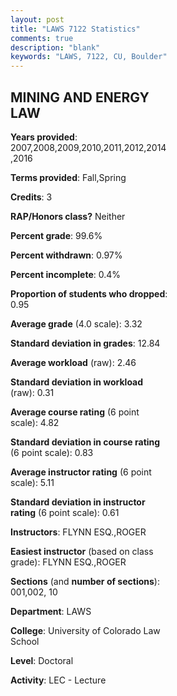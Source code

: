 ```yaml
---
layout: post
title: "LAWS 7122 Statistics"
comments: true
description: "blank"
keywords: "LAWS, 7122, CU, Boulder"
--- 
```

<head>
<script src="https://ajax.googleapis.com/ajax/libs/jquery/2.1.3/jquery.min.js"></script>
<script src="https://dl.dropboxusercontent.com/s/pc42nxpaw1ea4o9/highcharts.js?dl=0"></script>
<!-- <script src="../assets/js/highcharts.js"></script> -->
<style type="text/css">@font-face {
	font-family: "Bebas Neue";
	src: url(https://www.filehosting.org/file/details/544349/BebasNeue%20Regular.otf) format("opentype");
	}
	h1.Bebas { 
		font-family: "Bebas Neue", Verdana, Tahoma;
	}
</style>
</head>
<body>
	<div id="container" style="float: right; width: 45%; height: 88%; margin-left: 2.5%; margin-right: 2.5%;"></div>
	<script language="JavaScript">
		$(document).ready(function() {
		var chart = {type: 'column'};
		var title = {text: 'Grade Distribution'};
		var xAxis = {categories: ['A','B','C','D','F'],crosshair: true};
		var yAxis = {min: 0,title: {text: 'Percentage'}};
		var tooltip = {headerFormat: '<center><b><span style="font-size:20px">{point.key}</span></b></center>',
		               pointFormat: '<td style="padding:0"><b>{point.y:.1f}%</b></td>',
		               footerFormat: '</table>',shared: true,useHTML: true};
		var plotOptions = {column: {pointPadding: 0.0,borderWidth: 0}};  
		var credits = {enabled: false};var series= [{name: 'Percent',data: [34.3,61.84,3.86,0.0,0.0,]}];
		var json = {};
		json.chart = chart;
		json.title = title;
		json.tooltip = tooltip;
		json.xAxis = xAxis;
		json.yAxis = yAxis;  
		json.series = series;
		json.plotOptions = plotOptions;  
		json.credits = credits;
		$('#container').highcharts(json);
	});
	</script>
</body>
			   
## MINING AND ENERGY LAW

**Years provided**: 2007,2008,2009,2010,2011,2012,2014,2016

**Terms provided**: Fall,Spring

**Credits**: 3

**RAP/Honors class?** Neither

**Percent grade**: 99.6%

**Percent withdrawn**: 0.97%

**Percent incomplete**: 0.4%

**Proportion of students who dropped**: 0.95

**Average grade** (4.0 scale): 3.32

**Standard deviation in grades**: 12.84

**Average workload** (raw): 2.46

**Standard deviation in workload** (raw): 0.31

**Average course rating** (6 point scale): 4.82

**Standard deviation in course rating** (6 point scale): 0.83

**Average instructor rating** (6 point scale): 5.11

**Standard deviation in instructor rating** (6 point scale): 0.61

**Instructors**: FLYNN ESQ.,ROGER

**Easiest instructor** (based on class grade): FLYNN ESQ.,ROGER

**Sections** (and **number of sections**): 001,002, 10

**Department**: LAWS

**College**: University of Colorado Law School

**Level**: Doctoral

**Activity**: LEC - Lecture